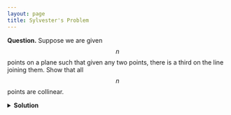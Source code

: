 ```yaml
---
layout: page
title: Sylvester's Problem
---
```


<script src="https://polyfill.io/v3/polyfill.min.js?features=es6"></script>
<script id="MathJax-script" async
      src="https://cdn.jsdelivr.net/npm/mathjax@3/es5/tex-mml-chtml.js">
</script>

**Question.**
Suppose we are given $$n$$ points on a plane such that given any two points, there is a third on the line joining them. Show that all $$n$$ points are collinear.


<details>
	<summary> <b>Solution</b> </summary>



</details>